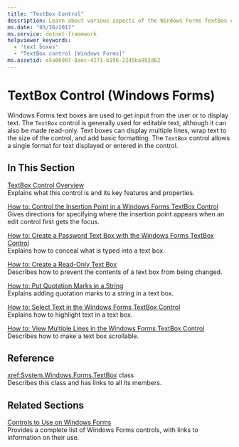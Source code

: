 ```yaml
---
title: "TextBox Control"
description: Learn about various aspects of the Windows Forms TextBox control including using it for editable text and making it read-only.
ms.date: "03/30/2017"
ms.service: dotnet-framework
helpviewer_keywords: 
  - "text boxes"
  - "TextBox control [Windows Forms]"
ms.assetid: e5a06987-8aec-4271-b196-2245ba992d62
---
```

# TextBox Control (Windows Forms)

Windows Forms text boxes are used to get input from the user or to display text. The `TextBox` control is generally used for editable text, although it can also be made read-only. Text boxes can display multiple lines, wrap text to the size of the control, and add basic formatting. The `TextBox` control allows a single format for text displayed or entered in the control.  
  
## In This Section  

[TextBox Control Overview](textbox-control-overview-windows-forms.md)  
Explains what this control is and its key features and properties.  
  
[How to: Control the Insertion Point in a Windows Forms TextBox Control](how-to-control-the-insertion-point-in-a-windows-forms-textbox-control.md)  
Gives directions for specifying where the insertion point appears when an edit control first gets the focus.  
  
[How to: Create a Password Text Box with the Windows Forms TextBox Control](how-to-create-a-password-text-box-with-the-windows-forms-textbox-control.md)  
Explains how to conceal what is typed into a text box.  
  
[How to: Create a Read-Only Text Box](how-to-create-a-read-only-text-box-windows-forms.md)  
Describes how to prevent the contents of a text box from being changed.  
  
[How to: Put Quotation Marks in a String](how-to-put-quotation-marks-in-a-string-windows-forms.md)  
Explains adding quotation marks to a string in a text box.  
  
[How to: Select Text in the Windows Forms TextBox Control](how-to-select-text-in-the-windows-forms-textbox-control.md)  
Explains how to highlight text in a text box.  
  
[How to: View Multiple Lines in the Windows Forms TextBox Control](how-to-view-multiple-lines-in-the-windows-forms-textbox-control.md)  
Describes how to make a text box scrollable.  
  
## Reference  

<xref:System.Windows.Forms.TextBox> class  
Describes this class and has links to all its members.  
  
## Related Sections  

[Controls to Use on Windows Forms](controls-to-use-on-windows-forms.md)  
Provides a complete list of Windows Forms controls, with links to information on their use.
